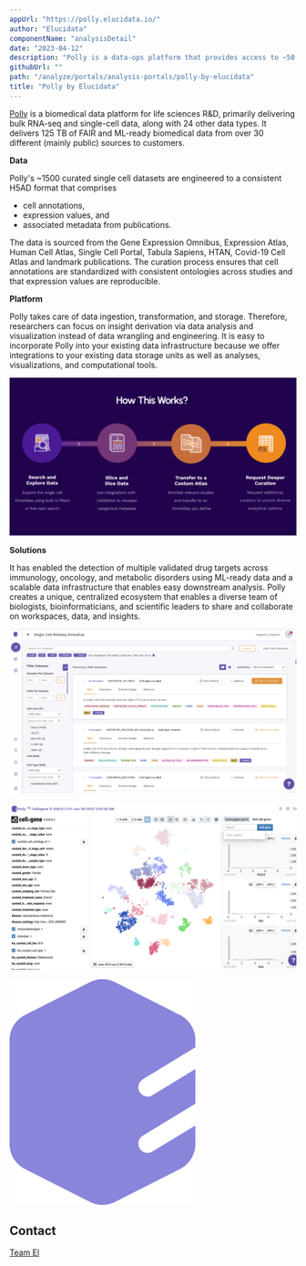 ```yaml
---
appUrl: "https://polly.elucidata.io/"
author: "Elucidata"
componentName: "analysisDetail"
date: "2023-04-12"
description: "Polly is a data-ops platform that provides access to ~50,000 curated bulk and single-cell RNA-seq datasets, facilitating rapid detection of drug targets and biomarkers across diseases."
githubUrl: ""
path: "/analyze/portals/analysis-portals/polly-by-elucidata"
title: "Polly by Elucidata"
---
```


[Polly](https://bit.ly/3WvgjqF) is a biomedical data platform for life sciences R&D, primarily delivering bulk RNA-seq and single-cell data, along with 24 other data types. It delivers 125 TB of FAIR and ML-ready biomedical data from over 30 different (mainly public) sources to customers. 

**Data**

Polly's ~1500 curated single cell datasets are engineered to a consistent H5AD format that comprises  
- cell annotations,  
- expression values, and  
- associated metadata from publications.  

The data is sourced from the Gene Expression Omnibus, Expression Atlas, Human Cell Atlas, Single Cell Portal, Tabula Sapiens, HTAN, Covid-19 Cell Atlas and landmark publications. The curation process ensures that cell annotations are standardized with consistent ontologies across studies and that expression values are reproducible.

**Platform**

Polly takes care of data ingestion, transformation, and storage. Therefore, researchers can focus on insight derivation via data analysis and visualization instead of data wrangling and engineering. It is easy to incorporate Polly into your existing data infrastructure because we offer integrations to your existing data storage units as well as analyses, visualizations, and computational tools.  

![Platform](../../_images/portals/path.png)

**Solutions**

It has enabled the detection of multiple validated drug targets across immunology, oncology, and metabolic disorders using ML-ready data and a scalable data infrastructure that enables easy downstream analysis. Polly creates a unique, centralized ecosystem that enables a diverse team of biologists, bioinformaticians, and scientific leaders to share and collaborate on workspaces, data, and insights.  

![PPlatform](../../_images/portals/Polly_Dashb.png)  

![PollyP](../../_images/portals/vis.png)

<figure-styles shadowless=true>

![Polly](../../_images/portals/polly.png)

</figure-styles>

## Contact

[Team El](mailto:team-elucidata@elucidata.io)
